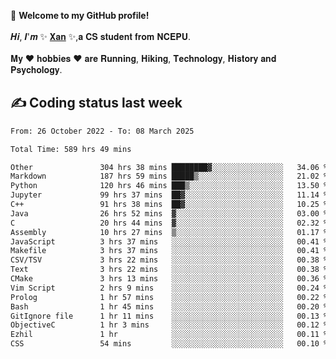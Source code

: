 🎉 **Welcome to my GitHub profile!**</br></br>
𝑯𝒊, 𝑰'𝒎 ✨ [𝐗𝐚𝐧](https://xancoding.cn/) ✨,𝐚 𝐂𝐒 𝐬𝐭𝐮𝐝𝐞𝐧𝐭 𝐟𝐫𝐨𝐦 𝐍𝐂𝐄𝐏𝐔.</br></br>
𝐌𝐲 ❤ 𝐡𝐨𝐛𝐛𝐢𝐞𝐬 ❤ 𝐚𝐫𝐞 𝐑𝐮𝐧𝐧𝐢𝐧𝐠, 𝐇𝐢𝐤𝐢𝐧𝐠, 𝐓𝐞𝐜𝐡𝐧𝐨𝐥𝐨𝐠𝐲, 𝐇𝐢𝐬𝐭𝐨𝐫𝐲 𝐚𝐧𝐝 𝐏𝐬𝐲𝐜𝐡𝐨𝐥𝐨𝐠𝐲.

## ✍️ Coding status last week
<!--START_SECTION:waka-->

```txt
From: 26 October 2022 - To: 08 March 2025

Total Time: 589 hrs 49 mins

Other               304 hrs 38 mins ████████▓░░░░░░░░░░░░░░░░   34.06 %
Markdown            187 hrs 59 mins █████▒░░░░░░░░░░░░░░░░░░░   21.02 %
Python              120 hrs 46 mins ███▒░░░░░░░░░░░░░░░░░░░░░   13.50 %
Jupyter             99 hrs 37 mins  ██▓░░░░░░░░░░░░░░░░░░░░░░   11.14 %
C++                 91 hrs 38 mins  ██▓░░░░░░░░░░░░░░░░░░░░░░   10.25 %
Java                26 hrs 52 mins  ▓░░░░░░░░░░░░░░░░░░░░░░░░   03.00 %
C                   20 hrs 44 mins  ▓░░░░░░░░░░░░░░░░░░░░░░░░   02.32 %
Assembly            10 hrs 27 mins  ▒░░░░░░░░░░░░░░░░░░░░░░░░   01.17 %
JavaScript          3 hrs 37 mins   ░░░░░░░░░░░░░░░░░░░░░░░░░   00.41 %
Makefile            3 hrs 37 mins   ░░░░░░░░░░░░░░░░░░░░░░░░░   00.41 %
CSV/TSV             3 hrs 22 mins   ░░░░░░░░░░░░░░░░░░░░░░░░░   00.38 %
Text                3 hrs 22 mins   ░░░░░░░░░░░░░░░░░░░░░░░░░   00.38 %
CMake               3 hrs 13 mins   ░░░░░░░░░░░░░░░░░░░░░░░░░   00.36 %
Vim Script          2 hrs 9 mins    ░░░░░░░░░░░░░░░░░░░░░░░░░   00.24 %
Prolog              1 hr 57 mins    ░░░░░░░░░░░░░░░░░░░░░░░░░   00.22 %
Bash                1 hr 45 mins    ░░░░░░░░░░░░░░░░░░░░░░░░░   00.20 %
GitIgnore file      1 hr 11 mins    ░░░░░░░░░░░░░░░░░░░░░░░░░   00.13 %
ObjectiveC          1 hr 3 mins     ░░░░░░░░░░░░░░░░░░░░░░░░░   00.12 %
Ezhil               1 hr            ░░░░░░░░░░░░░░░░░░░░░░░░░   00.11 %
CSS                 54 mins         ░░░░░░░░░░░░░░░░░░░░░░░░░   00.10 %
```

<!--END_SECTION:waka-->


<!-- ## 📈 My GitHub Stats
<p align="center">
    <img height="137px" src="https://github-readme-stats.vercel.app/api?username=Xancoding&hide_title=true&hide_border=true&show_icons=trueline_height=21&text_color=000&icon_color=000&bg_color=0,ea6161,ffc64d,fffc4d,52fa5a&theme=graywhite" /> 
    <img src="https://github-readme-stats.vercel.app/api/top-langs/?username=Xancoding&hide_title=true&hide_border=true&layout=compact&langs_count=6&text_color=000&icon_color=fff&bg_color=0,52fa5a,4dfcff,c64dff&theme=graywhite" /> 
</p> -->

<!-- ## 🔥 My GitHub activities of last 31 days.
<div align="center"> <img src="https://activity-graph.herokuapp.com/graph?username=XanCoding&theme=xcode" /> </div> -->

<!-- <p align="center"> 
  Visitor count<br/>
  <img src="https://profile-counter.glitch.me/xancoding/count.svg" />
</p> -->
